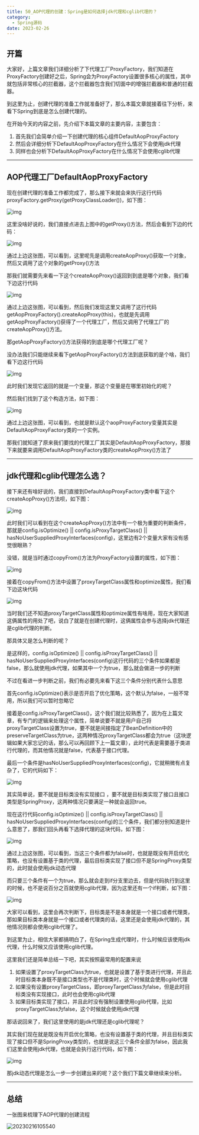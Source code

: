 ```yaml
---
title: 50_AOP代理的创建：Spring是如何选择jdk代理和cglib代理的？
category:
  - Spring源码
date: 2023-02-26
---
```


<!-- more -->

## 开篇

大家好，上篇文章我们详细分析了下代理工厂ProxyFactory，我们知道在ProxyFactory创建好之后，Spring会为ProxyFactory设置很多核心的属性，其中就包括非常核心的拦截器，这个拦截器包含我们切面中的增强拦截器和普通的拦截器。

到这里为止，创建代理的准备工作就准备好了，那么本篇文章就接着往下分析，来看下Spring到底是怎么创建代理的。

在开始今天的内容之前，先介绍下本篇文章的主要内容，主要包含：

1. 首先我们会简单介绍一下创建代理的核心组件DefaultAopProxyFactory
2. 然后会详细分析下DefaultAopProxyFactory在什么情况下会使用jdk代理
3. 同样也会分析下DefaultAopProxyFactory在什么情况下会使用cglib代理

---

## AOP代理工厂DefaultAopProxyFactory

现在创建代理的准备工作都完成了，那么接下来就会来执行这行代码proxyFactory.getProxy(getProxyClassLoader())，如下图：

![img](https://studyimages.oss-cn-beijing.aliyuncs.com/img/Spring/202302/202302151804588.png)

这里没啥好说的，我们直接点进去上图中的getProxy()方法，然后会看到下边的代码：

![img](https://studyimages.oss-cn-beijing.aliyuncs.com/img/Spring/202302/202302151804947.png)

通过上边这张图，可以看到，这里呢先是调用createAopProxy()获取一个对象，然后又调用了这个对象的getProxy()方法

那我们就需要先来看一下这个createAopProxy()返回到到底是哪个对象，我们看下边这行代码

![img](https://studyimages.oss-cn-beijing.aliyuncs.com/img/Spring/202302/202302151805792.png)

通过上边这张图，可以看到，然后我们发现这里又调用了这行代码getAopProxyFactory().createAopProxy(this)，也就是先调用getAopProxyFactory()获得了一个代理工厂，然后又调用了代理工厂的createAopProxy()方法。

那getAopProxyFactory()方法获得的到底是哪个代理工厂呢？

没办法我们只能继续来看下getAopProxyFactory()方法到底获取的是个啥，我们看下边这行代码

![img](https://studyimages.oss-cn-beijing.aliyuncs.com/img/Spring/202302/202302151805495.png)

此时我们发现它返回的就是一个变量，那这个变量是在哪里初始化的呢？

然后我们找到了这个构造方法，如下图：

![img](https://studyimages.oss-cn-beijing.aliyuncs.com/img/Spring/202302/202302151805850.png)

通过上边这张图，可以看到，也就是默认这个aopProxyFactory变量其实是DefaultAopProxyFactory类的一个实例。

那我们就知道了原来我们要找的代理工厂其实是DefaultAopProxyFactory，那接下来就要来调用DefaultAopProxyFactory类的createAopProxy()方法了

---

## jdk代理和cglib代理怎么选？

接下来还有啥好说的，我们直接到DefaultAopProxyFactory类中看下这个createAopProxy()方法呗，如下图：

![img](https://studyimages.oss-cn-beijing.aliyuncs.com/img/Spring/202302/202302161038610.png)

此时我们可以看到在这个createAopProxy()方法中有一个极为重要的判断条件，那就是config.isOptimize() || config.isProxyTargetClass() || hasNoUserSuppliedProxyInterfaces(config)，这里边有2个变量大家有没有感觉很眼熟？

没错，就是当时通过copyFrom()方法为ProxyFactory设置的属性，如下图：

![img](https://studyimages.oss-cn-beijing.aliyuncs.com/img/Spring/202302/202302161038131.png)

接着在copyFrom()方法中设置了proxyTargetClass属性和optimize属性，我们看下边这块代码

![img](https://studyimages.oss-cn-beijing.aliyuncs.com/img/Spring/202302/202302161038206.png)

当时我们还不知道proxyTargetClass属性和optimize属性有啥用，现在大家知道这俩属性的用处了吧，说白了就是在创建代理时，这俩属性会参与选择jdk代理还是cglib代理的判断。

那具体又是怎么判断的呢？

是这样的，config.isOptimize() || config.isProxyTargetClass() || hasNoUserSuppliedProxyInterfaces(config)这行代码的三个条件如果都是false，那么就使用jdk代理，如果其中一个为true，那么就会做进一步的判断

不过在看进一步判断之前，我们有必要先来看下这三个条件分别代表什么意思

首先config.isOptimize()表示是否开启了优化策略，这个默认为false，一般不常用，所以我们可以暂时忽略它

接着是config.isProxyTargetClass()，这个我们就比较熟悉了，因为在上篇文章，有专门的逻辑来处理这个属性，简单说要不就是用户自己将proxyTargetClass设置为true，要不就是间接指定了BeanDefinition中的preserveTargetClass为true，这两种情况proxyTargetClass都会为true（这块逻辑如果大家忘记的话，那么可以再回顾下上一篇文章），此时代表是需要基于类进行代理的，而其他情况就是false，代表基于接口代理。

最后一个条件是hasNoUserSuppliedProxyInterfaces(config)，它就稍微有点复杂了，它的代码如下：

![img](https://studyimages.oss-cn-beijing.aliyuncs.com/img/Spring/202302/202302161038902.png)

其实简单说，要不就是目标类没有实现接口 ，要不就是目标类实现了接口且接口类型是SpringProxy，这两种情况只要满足一种就会返回true。

现在这行代码config.isOptimize() || config.isProxyTargetClass() || hasNoUserSuppliedProxyInterfaces(config)的三个条件，我们都分别知道是什么意思了，那我们回头再看下选择代理的这块代码，如下图：

![img](https://studyimages.oss-cn-beijing.aliyuncs.com/img/Spring/202302/202302161038770.png)

通过上边这张图，可以看到，当这三个条件都为false时，也就是既没有开启优化策略，也没有设置基于类的代理，最后目标类实现了接口但不是SpringProxy类型的，此时就会使用jdk动态代理

而只要三个条件有一个为true，那么就会走到if分支里边去，但是代码执行到这里的时候，也不是说百分之百就使用cglib代理，因为这里还有一个if判断，如下图：

![img](https://studyimages.oss-cn-beijing.aliyuncs.com/img/Spring/202302/202302161038524.png)

大家可以看到，这里会再次判断下，目标类是不是本身就是一个接口或者代理类，那如果目标类本身就是一个接口或者代理类的话，这里还是会使用jdk代理的，其他情况则都会使用cglib代理了。

到这里为止，相信大家都搞明白了，在Spring生成代理时，什么时候应该使用jdk代理，什么时候又应该使用cglib代理。

这里我们还是简单总结一下吧，其实按照最常用的配置来说

1. 如果设置了proxyTargetClass为true，也就是设置了基于类进行代理，并且此时目标类本身既不是接口类型也不是代理类时，这个时候就会使用cglib代理
2. 如果没有设置proxyTargetClass，即proxyTargetClass为false，但是此时目标类没有实现接口，此时也会使用cglib代理
3. 如果目标类实现了接口，并且此时没有强制设置使用cglib代理，比如proxyTargetClass为false，这个时候就会使用jdk代理

那话说回来了，我们这里使用的是jdk代理还是cglib代理呢？

其实我们现在就是既没有开启优化策略，也没有设置基于类的代理，并且目标类实现了接口但不是SpringProxy类型的，也就是说这三个条件全部为false，因此我们这里会使用jdk代理，也就是会执行这行代码，如下图：

![img](https://studyimages.oss-cn-beijing.aliyuncs.com/img/Spring/202302/202302161039268.png)

那jdk动态代理是怎么一步一步创建出来的呢？这个我们下篇文章继续来分析。

---

## 总结

一张图来梳理下AOP代理的创建流程

![20230216105540](https://studyimages.oss-cn-beijing.aliyuncs.com/img/Spring/202302/202302161056592.png)
